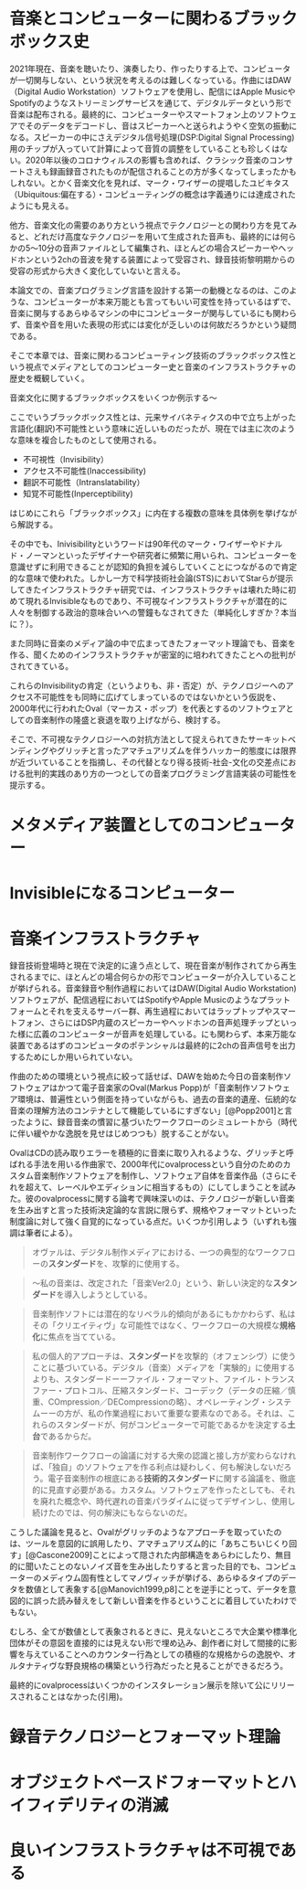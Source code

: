 # 音楽とコンピューターに関わるブラックボックス史

2021年現在、音楽を聴いたり、演奏したり、作ったりする上で、コンピュータが一切関与しない、という状況を考えるのは難しくなっている。作曲にはDAW（Digital Audio Workstation）ソフトウェアを使用し、配信にはApple MusicやSpotifyのようなストリーミングサービスを通じて、デジタルデータという形で音楽は配布される。最終的に、コンピューターやスマートフォン上のソフトウェアでそのデータをデコードし、音はスピーカーへと送られようやく空気の振動になる。スピーカーの中にさえデジタル信号処理(DSP:Digital Signal Processing)用のチップが入っていて計算によって音質の調整をしていることも珍しくはない。2020年以後のコロナウィルスの影響も含めれば、クラシック音楽のコンサートさえも録画録音されたものが配信されることの方が多くなってしまったかもしれない。とかく音楽文化を見れば、マーク・ワイザーの提唱したユビキタス（Ubiquitous:偏在する）・コンピューティングの概念は字義通りには達成されたようにも見える。

他方、音楽文化の需要のあり方という視点でテクノロジーとの関わり方を見てみると、どれだけ高度なテクノロジーを用いて生成された音声も、最終的には何らかの5〜10分の音声ファイルとして編集され、ほとんどの場合スピーカーやヘッドホンという2chの音波を発する装置によって受容され、録音技術黎明期からの受容の形式から大きく変化していないと言える。

本論文での、音楽プログラミング言語を設計する第一の動機となるのは、このような、コンピューターが本来万能とも言ってもいい可変性を持っているはずで、音楽に関与するあらゆるマシンの中にコンピューターが関与しているにも関わらず、音楽や音を用いた表現の形式には変化が乏しいのは何故だろうかという疑問である。

そこで本章では、音楽に関わるコンピューティング技術のブラックボックス性という視点でメディアとしてのコンピューター史と音楽のインフラストラクチャの歴史を概観していく。

音楽文化に関するブラックボックスをいくつか例示する〜

ここでいうブラックボックス性とは、元来サイバネティクスの中で立ち上がった言語化(翻訳)不可能性という意味に近しいものだったが、現在では主に次のような意味を複合したものとして使用される。

- 不可視性（Invisibility）
- アクセス不可能性(Inaccessibility)
- 翻訳不可能性（Intranslatability）
- 知覚不可能性(Inperceptibility)

はじめにこれら「ブラックボックス」に内在する複数の意味を具体例を挙げながら解説する。

その中でも、Inivisibilityというワードは90年代のマーク・ワイザーやドナルド・ノーマンといったデザイナーや研究者に頻繁に用いられ、コンピューターを意識せずに利用できることが認知的負担を減らしていくことにつながるので肯定的な意味で使われた。しかし一方で科学技術社会論(STS)においてStarらが提示してきたインフラストラクチャ研究では、インフラストラクチャは壊れた時に初めて現れるInvisibleなものであり、不可視なインフラストラクチャが潜在的に人々を制御する政治的意味合いへの警鐘もなされてきた（単純化しすぎか？本当に？）。

また同時に音楽のメディア論の中で広まってきたフォーマット理論でも、音楽を作る、聞くためのインフラストラクチャが密室的に培われてきたことへの批判がされてきている。

これらのInvisibilityの肯定（というよりも、非・否定）が、テクノロジーへのアクセス不可能性をも同時に広げてしまっているのではないかという仮説を、2000年代に行われたOval（マーカス・ポップ）を代表とするのソフトウェアとしての音楽制作の隆盛と衰退を取り上げながら、検討する。

そこで、不可視なテクノロジーへの対抗方法として捉えられてきたサーキットベンディングやグリッチと言ったアマチュアリズムを伴うハッカー的態度には限界が近づいていることを指摘し、その代替となり得る技術-社会-文化の交差点における批判的実践のあり方の一つとしての音楽プログラミング言語実装の可能性を提示する。


# メタメディア装置としてのコンピューター

# Invisibleになるコンピューター

#

# 音楽インフラストラクチャ

録音技術登場時と現在で決定的に違う点として、現在音楽が制作されてから再生されるまでに、ほとんどの場合何らかの形でコンピューターが介入していることが挙げられる。音楽録音や制作過程においてはDAW(Digital Audio Workstation)ソフトウェアが、配信過程においてはSpotifyやApple Musicのようなプラットフォームとそれを支えるサーバー群、再生過程においてはラップトップやスマートフォン、さらにはDSP内蔵のスピーカーやヘッドホンの音声処理チップといった様に広義のコンピューターが音声を処理している。にも関わらず、本来万能な装置であるはずのコンピュータのポテンシャルは最終的に2chの音声信号を出力するためにしか用いられていない。

作曲のための環境という視点に絞って話せば、DAWを始めた今日の音楽制作ソフトウェアはかつて電子音楽家のOval(Markus Popp)が「音楽制作ソフトウェア環境は、普遍性という側面を持っていながらも、過去の音楽的遺産、伝統的な音楽の理解方法のコンテナとして機能しているにすぎない」[@Popp2001]と言ったように、録音音楽の慣習に基づいたワークフローのシミュレートから（時代に伴い緩やかな逸脱を見せはじめつつも）脱することがない。

OvalはCDの読み取りエラーを積極的に音楽に取り入れるような、グリッチと呼ばれる手法を用いる作曲家で、2000年代にovalprocessという自分のためのカスタム音楽制作ソフトウェアを制作し、ソフトウェア自体を音楽作品（さらにそれを超えて、レーベルやエディションに相当するもの）にしてしまうことを試みた。彼のovalprocessに関する論考で興味深いのは、テクノロジーが新しい音楽を生み出すと言った技術決定論的な言説に限らず、規格やフォーマットといった制度論に対して強く自覚的になっている点だ。いくつか引用しよう（いずれも強調は筆者による）。

> オヴァルは、デジタル制作メディアにおける、一つの典型的なワークフローの**スタンダード**を、攻撃的に使用する。

> 〜私の音楽は、改定された「音楽Ver2.0」という、新しい決定的な**スタンダード**を導入しようとしている。

> 音楽制作ソフトには潜在的なリベラル的傾向があるにもかかわらず、私はその「クリエイティヴ」な可能性ではなく、ワークフローの大規模な**規格化**に焦点を当てている。

> 私の個人的アプローチは、**スタンダード**を攻撃的（オフェンシヴ）に使うことに基づいている。デジタル（音楽）メディアを「実験的」に使用するよりも、スタンダードーーファイル・フォーマット、ファイル・トランスファー・プロトコル、圧縮スタンダード、コーデック（データの圧縮／慎重、COmpression／DECompressionの略）、オペレーティング・システムーーの方が、私の作業過程において重要な要素なのである。それは、これらのスタンダードが、何がコンピューターで可能であるかを決定する**土台**であるからだ。

> 音楽制作ワークフローの論議に対する大衆の認識と接し方が変わらなければ、「独自」のソフトウェアを作る利点は疑わしく、何も解決しないだろう。電子音楽制作の根底にある**技術的スタンダード**に関する論議を、徹底的に見直す必要がある。カスタム。ソフトウェアを作ったとしても、それを廃れた概念や、時代遅れの音楽パラダイムに従ってデザインし、使用し続けたのでは、何の解決にもならないのだ。

こうした議論を見ると、Ovalがグリッチのようなアプローチを取っていたのは、ツールを意図的に誤用したり、アマチュアリズム的に「あちこちいじくり回す」[@Cascone2009]ことによって隠された内部構造をあらわにしたり、無目的に聞いたことのないノイズ音を生み出したりすると言った目的でも、コンピューターのメディウム固有性としてマノヴィッチが挙げる、あらゆるタイプのデータを数値として表象する[@Manovich1999,p8]ことを逆手にとって、データを意図的に誤った読み替えをして新しい音楽を作るということに着目していたわけでもない。

むしろ、全てが数値として表象されるときに、見えないところで大企業や標準化団体がその意図を直接的には見えない形で埋め込み、創作者に対して間接的に影響を与えていることへのカウンター行為としての積極的な規格からの逸脱や、オルタナティヴな野良規格の構築という行為だったと見ることができるだろう。

最終的にovalprocessはいくつかのインスタレーション展示を除いて公にリリースされることはなかった(引用)。

# 録音テクノロジーとフォーマット理論

# オブジェクトベースドフォーマットとハイフィデリティの消滅

# 良いインフラストラクチャは不可視である